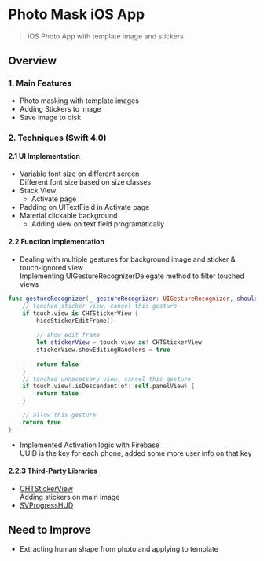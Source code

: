 Photo Mask iOS App
======

> iOS Photo App with template image and stickers

## Overview

### 1. Main Features
- Photo masking with template images  
- Adding Stickers to image
- Save image to disk
 
### 2. Techniques (Swift 4.0)
#### 2.1 UI Implementation
- Variable font size on different screen  
Different font size based on size classes  
- Stack View
  - Activate page
- Padding on UITextField in Activate page  
- Material clickable background
  - Adding view on text field programatically  

#### 2.2 Function Implementation
- Dealing with multiple gestures for background image and sticker & touch-ignored view  
Implementing UIGestureRecognizerDelegate method to filter touched views  
```swift  
func gestureRecognizer(_ gestureRecognizer: UIGestureRecognizer, shouldReceive touch: UITouch) -> Bool {
    // touched sticker view, cancel this gesture
    if touch.view is CHTStickerView {
        hideStickerEditFrame()
        
        // show edit frame
        let stickerView = touch.view as! CHTStickerView
        stickerView.showEditingHandlers = true
        
        return false
    }
    // touched unnecessary view, cancel this gesture
    if touch.view!.isDescendant(of: self.panelView) {
        return false
    }

    // allow this gesture
    return true
}
```
- Implemented Activation logic with Firebase  
UUID is the key for each phone, added some more user info on that key  

#### 2.2.3 Third-Party Libraries
- [CHTStickerView](https://github.com/chiahsien/CHTStickerView)  
Adding stickers on main image
- [SVProgressHUD](https://github.com/SVProgressHUD/SVProgressHUD)  

## Need to Improve
- Extracting human shape from photo and applying to template
